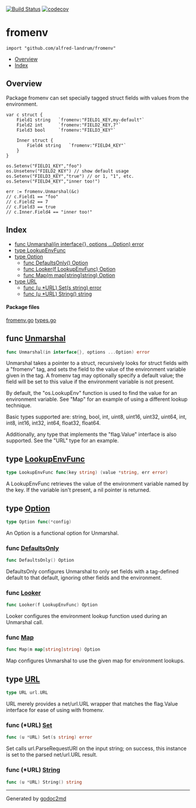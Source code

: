 [![Build Status](https://travis-ci.org/alfred-landrum/fromenv.svg?branch=master)](https://travis-ci.org/alfred-landrum/fromenv)
[![codecov](https://codecov.io/gh/alfred-landrum/fromenv/branch/master/graph/badge.svg)](https://codecov.io/gh/alfred-landrum/fromenv)

# fromenv
`import "github.com/alfred-landrum/fromenv"`

* [Overview](#pkg-overview)
* [Index](#pkg-index)

## <a name="pkg-overview">Overview</a>
Package fromenv can set specially tagged struct fields with values
from the environment.


	var c struct {
		Field1 string  	`fromenv:"FIELD1_KEY,my-default"`
		Field2 int     	`fromenv:"FIELD2_KEY,7"`
		Field3 bool    	`fromenv:"FIELD3_KEY"`

		Inner struct {
			Field4 string	`fromenv:"FIELD4_KEY"`
		}
	}
	
	os.Setenv("FIELD1_KEY","foo")
	os.Unsetenv("FIELD2_KEY") // show default usage
	os.Setenv("FIELD3_KEY","true") // or 1, "1", etc.
	os.Setenv("FIELD4_KEY","inner too!")

	err := fromenv.Unmarshal(&c)
	// c.Field1 == "foo"
	// c.Field2 == 7
	// c.Field3 == true
	// c.Inner.Field4 == "inner too!"




## <a name="pkg-index">Index</a>
* [func Unmarshal(in interface{}, options ...Option) error](#Unmarshal)
* [type LookupEnvFunc](#LookupEnvFunc)
* [type Option](#Option)
  * [func DefaultsOnly() Option](#DefaultsOnly)
  * [func Looker(f LookupEnvFunc) Option](#Looker)
  * [func Map(m map[string]string) Option](#Map)
* [type URL](#URL)
  * [func (u *URL) Set(s string) error](#URL.Set)
  * [func (u *URL) String() string](#URL.String)


#### <a name="pkg-files">Package files</a>
[fromenv.go](/src/github.com/alfred-landrum/fromenv/fromenv.go) [types.go](/src/github.com/alfred-landrum/fromenv/types.go)





## <a name="Unmarshal">func</a> [Unmarshal](/src/target/fromenv.go?s=1695:1750#L49)
``` go
func Unmarshal(in interface{}, options ...Option) error
```
Unmarshal takes a pointer to a struct, recursively looks for struct
fields with a "fromenv" tag, and sets the field to the value of the
environment variable given in the tag. A fromenv tag may optionally
specify a default value; the field will be set to this value if the
environment variable is not present.

By default, the "os.LookupEnv" function is used to find the value
for an environment variable. See "Map" for an example of using a
different lookup technique.

Basic types supported are: string, bool, int, uint8, uint16, uint32,
uint64, int, int8, int16, int32, int64, float32, float64.

Additionally, any type that implements the "flag.Value" interface
is also supported. See the "URL" type for an example.




## <a name="LookupEnvFunc">type</a> [LookupEnvFunc](/src/target/fromenv.go?s=2592:2654#L81)
``` go
type LookupEnvFunc func(key string) (value *string, err error)
```
A LookupEnvFunc retrieves the value of the environment variable
named by the key. If the variable isn't present, a nil pointer
is returned.










## <a name="Option">type</a> [Option](/src/target/fromenv.go?s=3308:3333#L108)
``` go
type Option func(*config)
```
An Option is a functional option for Unmarshal.







### <a name="DefaultsOnly">func</a> [DefaultsOnly](/src/target/fromenv.go?s=3208:3234#L103)
``` go
func DefaultsOnly() Option
```
DefaultsOnly configures Unmarshal to only set fields with a tag-defined
default to that default, ignoring other fields and the environment.


### <a name="Looker">func</a> [Looker](/src/target/fromenv.go?s=2743:2778#L85)
``` go
func Looker(f LookupEnvFunc) Option
```
Looker configures the environment lookup function used during an
Unmarshal call.


### <a name="Map">func</a> [Map](/src/target/fromenv.go?s=2902:2938#L92)
``` go
func Map(m map[string]string) Option
```
Map configures Unmarshal to use the given map for environment lookups.





## <a name="URL">type</a> [URL](/src/target/types.go?s=310:326#L4)
``` go
type URL url.URL
```
URL merely provides a net/url.URL wrapper that matches the flag.Value
interface for ease of using with fromenv.










### <a name="URL.Set">func</a> (\*URL) [Set](/src/target/types.go?s=452:485#L8)
``` go
func (u *URL) Set(s string) error
```
Set calls url.ParseRequestURI on the input string; on success, this
instance is set to the parsed net/url.URL result.




### <a name="URL.String">func</a> (\*URL) [String](/src/target/types.go?s=586:615#L17)
``` go
func (u *URL) String() string
```







- - -
Generated by [godoc2md](http://godoc.org/github.com/davecheney/godoc2md)
